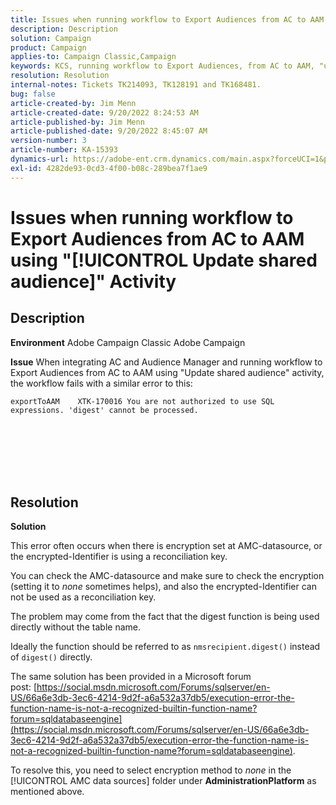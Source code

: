 ```yaml
---
title: Issues when running workflow to Export Audiences from AC to AAM using "[!UICONTROL Update shared audience]" Activity
description: Description
solution: Campaign
product: Campaign
applies-to: Campaign Classic,Campaign
keywords: KCS, running workflow to Export Audiences, from AC to AAM, "update shared audience" activity, Adobe Campaign Classic, Adobe Campaign
resolution: Resolution
internal-notes: Tickets TK214093, TK128191 and TK168481.
bug: false
article-created-by: Jim Menn
article-created-date: 9/20/2022 8:24:53 AM
article-published-by: Jim Menn
article-published-date: 9/20/2022 8:45:07 AM
version-number: 3
article-number: KA-15393
dynamics-url: https://adobe-ent.crm.dynamics.com/main.aspx?forceUCI=1&pagetype=entityrecord&etn=knowledgearticle&id=e791d9af-bd38-ed11-9db1-0022480866ad
exl-id: 4282de93-0cd3-4f00-b08c-289bea7f1ae9
---
```

# Issues when running workflow to Export Audiences from AC to AAM using "[!UICONTROL Update shared audience]" Activity

## Description


<b>Environment</b>
 Adobe Campaign Classic
 Adobe Campaign

<b>Issue</b>
 When integrating AC and Audience Manager and running workflow to Export Audiences from AC to AAM using "Update shared audience" activity, the workflow fails with a similar error to this:


```
exportToAAM    XTK-170016 You are not authorized to use SQL expressions. 'digest' cannot be processed.
```

<br><br> <br><br> <br>

## Resolution


<b>Solution</b>

This error often occurs when there is encryption set at AMC-datasource, or the encrypted-Identifier is using a reconciliation key.


You can check the AMC-datasource and make sure to check the encryption (setting it to *none* sometimes helps), and also the encrypted-Identifier can not be used as a reconciliation key.


The problem may come from the fact that the digest function is being used directly without the table name.

Ideally the function should be referred to as `nmsrecipient.digest()` instead of `digest()` directly.


The same solution has been provided in a Microsoft forum post: [https://social.msdn.microsoft.com/Forums/sqlserver/en-US/66a6e3db-3ec6-4214-9d2f-a6a532a37db5/execution-error-the-function-name-is-not-a-recognized-builtin-function-name?forum=sqldatabaseengine](https://social.msdn.microsoft.com/Forums/sqlserver/en-US/66a6e3db-3ec6-4214-9d2f-a6a532a37db5/execution-error-the-function-name-is-not-a-recognized-builtin-function-name?forum=sqldatabaseengine).


To resolve this, you need to select encryption method to *none* in the [!UICONTROL AMC data sources] folder under <b>Administration</b><b>Platform</b> as mentioned above.
